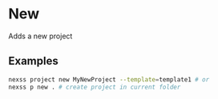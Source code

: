 # New

Adds a new project

## Examples

```sh
nexss project new MyNewProject --template=template1 # or
nexss p new . # create project in current folder
```
